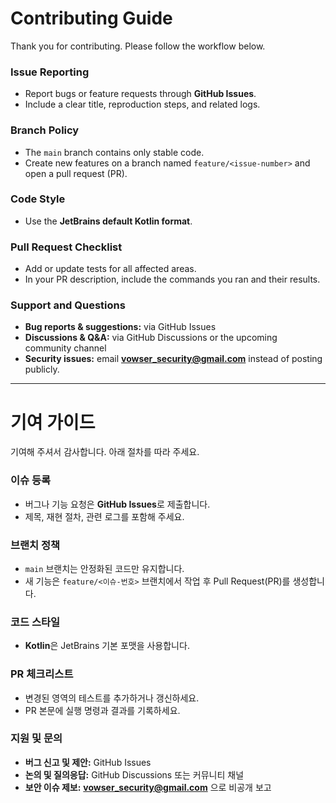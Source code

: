 # Contributing Guide
Thank you for contributing. Please follow the workflow below.

### Issue Reporting
- Report bugs or feature requests through **GitHub Issues**.
- Include a clear title, reproduction steps, and related logs.

### Branch Policy
- The `main` branch contains only stable code.
- Create new features on a branch named `feature/<issue-number>` and open a pull request (PR).

### Code Style
- Use the **JetBrains default Kotlin format**.

### Pull Request Checklist
- Add or update tests for all affected areas.
- In your PR description, include the commands you ran and their results.

### Support and Questions
- **Bug reports & suggestions:** via GitHub Issues
- **Discussions & Q&A:** via GitHub Discussions or the upcoming community channel
- **Security issues:** email **vowser_security@gmail.com** instead of posting publicly.

---

# 기여 가이드

기여해 주셔서 감사합니다. 아래 절차를 따라 주세요.

### 이슈 등록
- 버그나 기능 요청은 **GitHub Issues**로 제출합니다.
- 제목, 재현 절차, 관련 로그를 포함해 주세요.

### 브랜치 정책
- `main` 브랜치는 안정화된 코드만 유지합니다.
- 새 기능은 `feature/<이슈-번호>` 브랜치에서 작업 후 Pull Request(PR)를 생성합니다.

### 코드 스타일
- **Kotlin**은 JetBrains 기본 포맷을 사용합니다.

### PR 체크리스트
- 변경된 영역의 테스트를 추가하거나 갱신하세요.
- PR 본문에 실행 명령과 결과를 기록하세요.

### 지원 및 문의
- **버그 신고 및 제안:** GitHub Issues
- **논의 및 질의응답:** GitHub Discussions 또는 커뮤니티 채널
- **보안 이슈 제보:** **vowser_security@gmail.com** 으로 비공개 보고